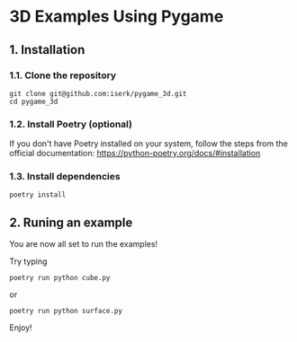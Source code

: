 # 3D Examples Using Pygame

## 1. Installation

### 1.1. Clone the repository
```
git clone git@github.com:iserk/pygame_3d.git
cd pygame_3d
```

### 1.2. Install Poetry (optional)

If you don't have Poetry installed on your system, follow the steps from the official documentation: https://python-poetry.org/docs/#installation


### 1.3. Install dependencies

```
poetry install
```

## 2. Runing an example

You are now all set to run the examples!

Try typing
```
poetry run python cube.py
```

or

```
poetry run python surface.py
```

Enjoy!
